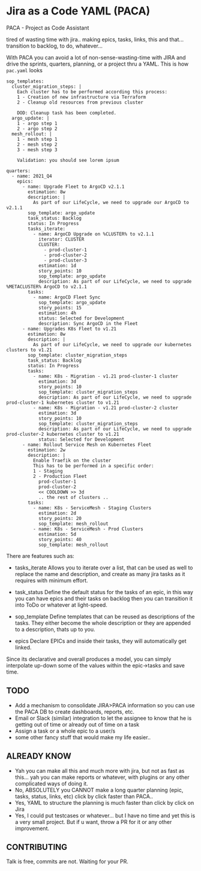 # Jira as a Code YAML (PACA)
PACA - Project as Code Assistant

tired of wasting time with jira.. making epics, tasks, links, this and that... transition to backlog, to do, whatever...

With PACA you can avoid a lot of non-sense-wasting-time with JIRA and drive the sprints, quarters, planning, or a project thru a YAML.
This is how `pac.yaml` looks

```
sop_templates:
  cluster_migration_steps: |
    Each cluster has to be performed according this process:
    1 - Creation of new infrastructure via Terraform
    2 - Cleanup old resources from previous cluster

    DOD: Cleanup task has been completed.
  argo_update: |
    1 - argo step 1
    2 - argo step 2
  mesh_rollout: |
    1 - mesh step 1
    2 - mesh step 2
    3 - mesh step 3

    Validation: you should see lorem ipsum

quarters:
  - name: 2021_Q4
    epics:
      - name: Upgrade Fleet to ArgoCD v2.1.1
        estimation: 8w
        description: |
          As part of our LifeCycle, we need to upgrade our ArgoCD to v2.1.1
        sop_template: argo_update
        task_status: Backlog
        status: In Progress
        tasks_iterate:
          - name: ArgoCD Upgrade on %CLUSTER% to v2.1.1
            iterator: CLUSTER
            CLUSTER:
              - prod-cluster-1
              - prod-cluster-2
              - prod-cluster-3
            estimation: 1d
            story_points: 10
            sop_template: argo_update
            description: As part of our LifeCycle, we need to upgrade %METACLUSTER% ArgoCD to v2.1.1
        tasks:
          - name: ArgoCD Fleet Sync
            sop_template: argo_update
            story_points: 15
            estimation: 4h
            status: Selected for Development
            description: Sync ArgoCD in the Fleet
      - name: Upgrades K8s Fleet to v1.21
        estimation: 8w
        description: |
          As part of our LifeCycle, we need to upgrade our kubernetes clusters to v1.21
        sop_template: cluster_migration_steps
        task_status: Backlog
        status: In Progress
        tasks:
          - name: K8s - Migration - v1.21 prod-cluster-1 cluster
            estimation: 3d
            story_points: 10
            sop_template: cluster_migration_steps
            description: As part of our LifeCycle, we need to upgrade prod-cluster-1 kubernetes cluster to v1.21
          - name: K8s - Migration - v1.21 prod-cluster-2 cluster
            estimation: 3d
            story_points: 10
            sop_template: cluster_migration_steps
            description: As part of our LifeCycle, we need to upgrade prod-cluster-2 kubernetes cluster to v1.21
            status: Selected for Development
      - name: Rollout Service Mesh on Kubernetes Fleet
        estimation: 2w
        description: |
          Enable Traefik on the cluster
          This has to be performed in a specific order:
          1 - Staging
          2 - Production Fleet
            prod-cluster-1
            prod-cluster-2
            << COOLDOWN >> 3d
            .. the rest of clusters ..
        tasks:
          - name: K8s - ServiceMesh - Staging Clusters
            estimation: 2d
            story_points: 20
            sop_template: mesh_rollout
          - name: K8s - ServiceMesh - Prod Clusters
            estimation: 5d
            story_points: 40
            sop_template: mesh_rollout
```

There are features such as:

* tasks_iterate
Allows you to iterate over a list, that can be used as well to replace the name and description, and create as many jira tasks as it requires with minimum effort.

* task_status
Define the default status for the tasks of an epic, in this way you can have epics and their tasks on backlog then you can transition it into ToDo or whatever at light-speed.

* sop_template
Define templates that can be reused as descriptions of the tasks. They either become the whole description or they are appended to a description, thats up to you.

* epics
Declare EPICs and inside their tasks, they will automatically get linked.

Since its declarative and overall produces a model, you can simply interpolate up-down some of the values within the epic->tasks and save time.

## TODO
- Add a mechanism to consolidate JIRA>PACA information so you can use the PACA DB to create dashboards, reports, etc.
- Email or Slack (similar) integration to let the assignee to know that he is getting out of time or already out of time on a task
- Assign a task or a whole epic to a user/s
- some other fancy stuff that would make my life easier..

## ALREADY KNOW
- Yah you can make all this and much more with jira, but not as fast as this... yah you can make reports or whatever, with plugins or any other complicated ways of doing it.
- No, ABSOLUTELY you CANNOT make a long quarter planning (epic, tasks, status, links, etc) click by click faster than PACA..
- Yes, YAML to structure the planning is much faster than click by click on Jira
- Yes, I could put testcases or whatever... but I have no time and yet this is a very small project. But if u want, throw a PR for it or any other improvement.

## CONTRIBUTING

Talk is free, commits are not. Waiting for your PR.

